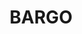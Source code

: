 ---
lastmod: '2025-04-06T06:05:20+00:00'
latitude: -34.295634
layout: suburb
longitude: 150.575238
postcode: '2574'
state: NSW
title: BARGO
url: /nsw/bargo/
---
